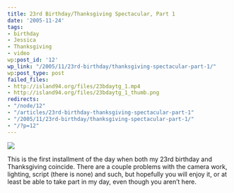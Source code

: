 ```yaml
---
title: 23rd Birthday/Thanksgiving Spectacular, Part 1
date: '2005-11-24'
tags:
- birthday
- Jessica
- Thanksgiving
- video
wp:post_id: '12'
wp_link: "/2005/11/23rd-birthday/thanksgiving-spectacular-part-1/"
wp:post_type: post
failed_files:
- http://island94.org/files/23bdaytg_1.mp4
- http://island94.org/files/23bdaytg_1_thumb.png
redirects:
- "/node/12"
- "/articles/23rd-birthday-thanksgiving-spectacular-part-1"
- "/2005/11/23rd-birthday/thanksgiving-spectacular-part-1/"
- "/?p=12"
---
```


[ ![](2005-11-24-23rd-BirthdayThanksgiving-Spectacular-Part-1/23bdaytg_1_thumb.png) ](2005-11-24-23rd-BirthdayThanksgiving-Spectacular-Part-1/23bdaytg_1.mp4)

This is the first installment of the day when both my 23rd birthday and Thanksgiving coincide. There are a couple problems with the camera work, lighting, script (there is none) and such, but hopefully you will enjoy it, or at least be able to take part in my day, even though you aren’t here.
